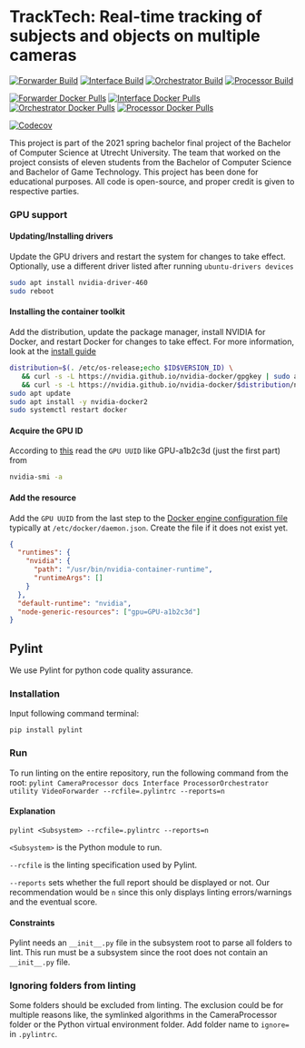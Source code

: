# TrackTech: Real-time tracking of subjects and objects on multiple cameras

[![Forwarder Build](https://github.com/UU-tracktech/tracktech/actions/workflows/Forwarder_Build.yml/badge.svg)](https://github.com/UU-tracktech/tracktech/actions/workflows/Forwarder_Build.yml)
[![Interface Build](https://github.com/UU-tracktech/tracktech/actions/workflows/Interface_Build.yml/badge.svg)](https://github.com/UU-tracktech/tracktech/actions/workflows/Interface_Build.yml)
[![Orchestrator Build](https://github.com/UU-tracktech/tracktech/actions/workflows/Orchestrator_Build.yml/badge.svg)](https://github.com/UU-tracktech/tracktech/actions/workflows/Orchestrator_Build.yml)
[![Processor Build](https://github.com/UU-tracktech/tracktech/actions/workflows/Processor_Build.yml/badge.svg)](https://github.com/UU-tracktech/tracktech/actions/workflows/Processor_Build.yml)

[![Forwarder Docker Pulls](https://img.shields.io/docker/pulls/tracktech/forwarder?label=Forwarder%20Docker%20Pulls)](https://hub.docker.com/r/tracktech/forwarder)
[![Interface Docker Pulls](https://img.shields.io/docker/pulls/tracktech/interface?label=Interface%20Docker%20Pulls)](https://hub.docker.com/r/tracktech/interface)
[![Orchestrator Docker Pulls](https://img.shields.io/docker/pulls/tracktech/orchestrator?label=Orchestrator%20Docker%20Pulls)](https://hub.docker.com/r/tracktech/orchestrator)
[![Processor Docker Pulls](https://img.shields.io/docker/pulls/tracktech/processor?label=Processor%20Docker%20Pulls)](https://hub.docker.com/r/tracktech/processor)

[![Codecov](https://codecov.io/gh/UU-tracktech/tracktech/branch/develop/graph/badge.svg?token=swMWxrC43A)](https://codecov.io/gh/UU-tracktech/tracktech)

This project is part of the 2021 spring bachelor final project of the Bachelor of Computer Science at Utrecht University.
The team that worked on the project consists of eleven students from the Bachelor of Computer Science and Bachelor of Game Technology.
This project has been done for educational purposes.
All code is open-source, and proper credit is given to respective parties.

### GPU support

#### Updating/Installing drivers

Update the GPU drivers and restart the system for changes to take effect.
Optionally, use a different driver listed after running `ubuntu-drivers devices`

```bash
sudo apt install nvidia-driver-460
sudo reboot
```

#### Installing the container toolkit

Add the distribution, update the package manager, install NVIDIA for Docker, and restart Docker for changes to take effect.
For more information, look at the [install guide](https://docs.nvidia.com/datacenter/cloud-native/container-toolkit/install-guide.html#install-guide)

```bash
distribution=$(. /etc/os-release;echo $ID$VERSION_ID) \
   && curl -s -L https://nvidia.github.io/nvidia-docker/gpgkey | sudo apt-key add - \
   && curl -s -L https://nvidia.github.io/nvidia-docker/$distribution/nvidia-docker.list | sudo tee /etc/apt/sources.list.d/nvidia-docker.list
sudo apt update
sudo apt install -y nvidia-docker2
sudo systemctl restart docker
```

#### Acquire the GPU ID

According to [this](https://gist.github.com/tomlankhorst/33da3c4b9edbde5c83fc1244f010815c) read the `GPU UUID` like GPU-a1b2c3d (just the first part) from

```bash
nvidia-smi -a
```

#### Add the resource

Add the `GPU UUID` from the last step to the [Docker engine configuration file](https://docs.docker.com/config/daemon/#configure-the-docker-daemon) typically at `/etc/docker/daemon.json`. Create the file if it does not exist yet.

```json
{
  "runtimes": {
    "nvidia": {
      "path": "/usr/bin/nvidia-container-runtime",
      "runtimeArgs": []
    }
  },
  "default-runtime": "nvidia",
  "node-generic-resources": ["gpu=GPU-a1b2c3d"]
}
```

## Pylint

We use Pylint for python code quality assurance.

### Installation

Input following command terminal:

```
pip install pylint
```

### Run

To run linting on the entire repository, run the following command from the root:
`pylint CameraProcessor docs Interface ProcessorOrchestrator utility VideoForwarder --rcfile=.pylintrc --reports=n`

#### Explanation
`pylint <Subsystem> --rcfile=.pylintrc --reports=n`

`<Subsystem>` is the Python module to run.

`--rcfile` is the linting specification used by Pylint.

`--reports` sets whether the full report should be displayed or not.
Our recommendation would be `n` since this only displays linting errors/warnings and the eventual score.

#### Constraints
Pylint needs an `__init__.py` file in the subsystem root to parse all folders to lint.
This run must be a subsystem since the root does not contain an `__init__.py` file.

### Ignoring folders from linting

Some folders should be excluded from linting.
The exclusion could be for multiple reasons like,
the symlinked algorithms in the CameraProcessor folder or
the Python virtual environment folder.
Add folder name to `ignore=` in `.pylintrc`.